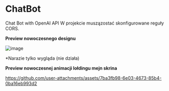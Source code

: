# ChatBot
Chat Bot with OpenAI API
W projekcie muszązostać skonfigurowane reguły CORS.

**Preview nowoczesnego designu**

![image](https://github.com/user-attachments/assets/4c58055c-7bfa-45d7-8c92-e22df83195b6)

*Narazie tylko wygląda (nie działa)

**Preview nowoczesnej animacji lołdingu mejn skrina**

https://github.com/user-attachments/assets/7ba3fb98-6e03-4673-85b4-0ba16eb993d2

